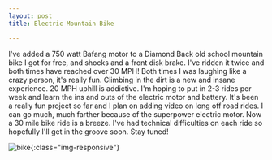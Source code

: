 ```yaml
---
layout: post
title: Electric Mountain Bike

---
```

I've added a 750 watt Bafang motor to a Diamond Back old school mountain bike I got for free, and shocks and a front disk brake.  I've ridden it twice and both times have reached over 30 MPH!  Both times I was laughing like a crazy person, it's really fun.  Climbing in the dirt is a new and insane experience.  20 MPH uphill is addictive.  I'm hoping to put in 2-3 rides per week and learn the ins and outs of the electric motor and battery.  It's been a really fun project so far and I plan on adding video on long off road rides. I can go much, much farther because of the superpower electric motor.  Now a 30 mile bike ride is a breeze.  I've had technical difficulties on each ride so hopefully I'll get in the groove soon.  Stay tuned!

![bike](robotrobertson.github.io/images/bike.jpg){:class="img-responsive"}
